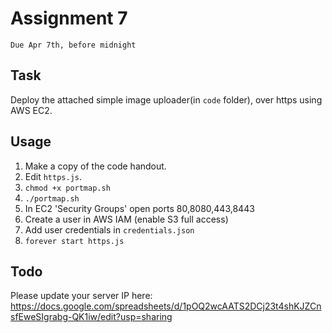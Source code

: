 # Assignment 7
`Due Apr 7th, before midnight`

## Task
Deploy the attached simple image uploader(in `code` folder), over https using
AWS EC2.

## Usage

1. Make a copy of the code handout.
2. Edit `https.js`.
3. `chmod +x portmap.sh`
4. `./portmap.sh`
5. In EC2 'Security Groups' open ports 80,8080,443,8443
6. Create a user in AWS IAM (enable S3 full access)
7. Add user credentials in `credentials.json`
7. `forever start https.js`


## Todo
Please update your server IP here:
https://docs.google.com/spreadsheets/d/1pOQ2wcAATS2DCj23t4shKJZCnsfEweSIgrabg-QK1iw/edit?usp=sharing

